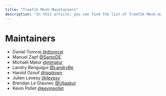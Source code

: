 ```yaml
---
title: "Traefik Mesh Maintainers"
description: "In this article, you can find the list of Traefik Mesh maintainers."
---
```


# Maintainers

- Daniel Tomcej [@dtomcej](https://github.com/dtomcej)
- Manuel Zapf [@SantoDE](https://github.com/SantoDE)
- Michaël Matur [@mmatur](https://github.com/mmatur)
- Landry Benguigui [@LandryBe](https://github.com/lbenguigui)
- Harold Ozouf [@jspdown](https://github.com/jspdown)
- Julien Levesy [@jlevesy](https://github.com/jlevesy)
- Brendan Le Glaunec [@Ullaakut](https://github.com/Ullaakut)
- Kevin Pollet [@kevinpollet](https://github.com/kevinpollet)
